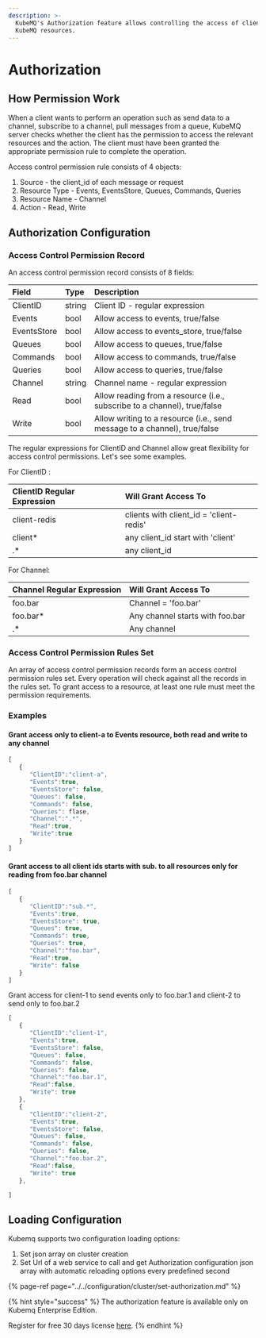 ```yaml
---
description: >-
  KubeMQ's Authorization feature allows controlling the access of clients to
  KubeMQ resources.
---
```


# Authorization

## How Permission Work

When a client wants to perform an operation such as send data to a channel, subscribe to a channel, pull messages from a queue, KubeMQ server checks whether the client has the permission to access the relevant resources and the action. The client must have been granted the appropriate permission rule to complete the operation.

Access control permission rule consists of 4 objects:

1. Source - the client\_id of each message or request
2. Resource Type - Events, EventsStore, Queues, Commands, Queries
3. Resource Name - Channel
4. Action - Read, Write

## Authorization Configuration

### Access Control Permission Record

An access control permission record consists of 8 fields:

| Field | Type | Description |
| :--- | :--- | :--- |
| ClientID | string | Client ID - regular expression |
| Events | bool | Allow access to events, true/false |
| EventsStore | bool | Allow access to events\_store, true/false |
| Queues | bool | Allow access to queues, true/false |
| Commands | bool | Allow access to commands, true/false |
| Queries | bool | Allow access to queries, true/false |
| Channel | string | Channel name - regular expression |
| Read | bool | Allow reading from a resource \(i.e., subscribe to a channel\), true/false |
| Write | bool | Allow writing to a resource \(i.e., send message to a channel\), true/false |

The regular expressions for ClientID and Channel allow great flexibility for access control permissions. Let's see some examples.

For ClientID :

| ClientID Regular Expression | Will Grant Access To |
| :--- | :--- |
| client-redis | clients with client\_id = 'client-redis' |
| client\* | any client\_id start with 'client' |
| .\* | any client\_id |

For Channel:

| Channel Regular Expression | Will Grant Access To |
| :--- | :--- |
| foo.bar | Channel = 'foo.bar' |
| foo.bar\* | Any channel starts with foo.bar |
| .\* | Any channel |

### Access Control Permission Rules Set

An array of access control permission records form an access control permission rules set. Every operation will check against all the records in the rules set. To grant access to a resource, at least one rule must meet the permission requirements.

### Examples

#### Grant access only to client-a to Events resource, both read and write to any channel

```javascript
[
   {
      "ClientID":"client-a",
      "Events":true,
      "EventsStore": false,
      "Queues": false,
      "Commands": false,
      "Queries": flase,
      "Channel":".*",
      "Read":true,
      "Write":true
   }
]
```

#### Grant access to all client ids starts with sub. to all resources only for reading from foo.bar channel

```javascript
[
   {
      "ClientID":"sub.*",
      "Events":true,
      "EventsStore": true,
      "Queues": true,
      "Commands": true,
      "Queries": true,
      "Channel":"foo.bar",
      "Read":true,
      "Write": false
   }
]
```

Grant access for client-1 to send events only to foo.bar.1 and client-2 to send only to foo.bar.2

```javascript
[
   {
      "ClientID":"client-1",
      "Events":true,
      "EventsStore": false,
      "Queues": false,
      "Commands": false,
      "Queries": false,
      "Channel":"foo.bar.1",
      "Read":false,
      "Write": true
   },
   {
      "ClientID":"client-2",
      "Events":true,
      "EventsStore": false,
      "Queues": false,
      "Commands": false,
      "Queries": false,
      "Channel":"foo.bar.2",
      "Read":false,
      "Write": true
   },

]
```

## Loading Configuration

Kubemq supports two configuration loading options:

1. Set json array on cluster creation
2. Set Url of a web service to call and get Authorization configuration json array with automatic reloading options every predefined second

{% page-ref page="../../configuration/cluster/set-authorization.md" %}

{% hint style="success" %}
The authorization feature is available only on Kubemq Enterprise Edition.

Register for free 30 days license [here](https://account.kubemq.io/login/register).
{% endhint %}

